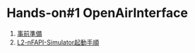 # Hands-on#1 OpenAirInterface

1. [事前準備](./docs/1.事前準備.md)
2. [L2-nFAPI-Simulator起動手順](./docs/2.L2-nFAPI-Simulator起動手順.md)
